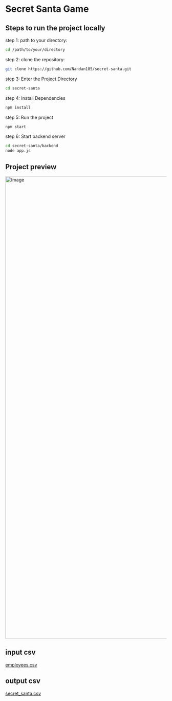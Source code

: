 # Secret Santa Game

## Steps to run the project locally
 step 1: path to your directory:
```bash
cd /path/to/your/directory
```
step 2: clone the repository:
```bash
git clone https://github.com/Nandan185/secret-santa.git
```
step 3: Enter the Project Directory
```bash
cd secret-santa
```
step 4: Install Dependencies 
```bash
npm install
```
step 5: Run the project
```bash
npm start
```
step 6: Start backend server
```bash
cd secret-santa/backend
node app.js
```
## Project preview
<img width="1439" alt="Image" src="https://github.com/user-attachments/assets/68fc399d-df01-4351-897a-2298e58ff013" />

## input csv

[employees.csv](https://github.com/user-attachments/files/18841289/employees.csv)
## output csv

[secret_santa.csv](https://github.com/user-attachments/files/18841270/secret_santa.csv)
